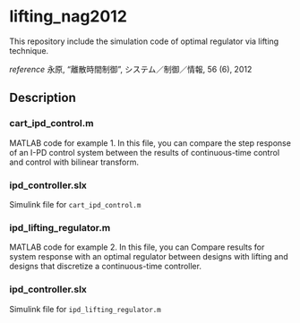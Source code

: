 # lifting_nag2012
This repository include the simulation code of optimal regulator via lifting technique.

_reference_
永原, “離散時間制御”, システム／制御／情報, 56 (6), 2012

## Description
### cart_ipd_control.m
MATLAB code for example 1.
In this file, you can compare the step response of an I-PD control system between the results of continuous-time control and control with bilinear transform.

### ipd_controller.slx
Simulink file for `cart_ipd_control.m`

### ipd_lifting_regulator.m
MATLAB code for example 2.
In this file, you can Compare results for system response with an optimal regulator between designs with lifting and designs that discretize a continuous-time controller.

### ipd_controller.slx
Simulink file for `ipd_lifting_regulator.m`

